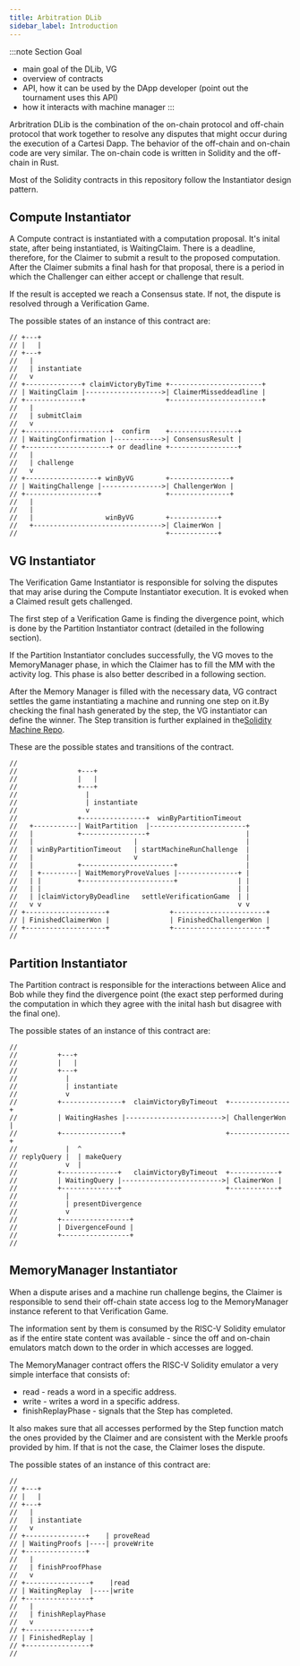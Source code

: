 ```yaml
---
title: Arbitration DLib
sidebar_label: Introduction
---
```


:::note Section Goal
- main goal of the DLib, VG
- overview of contracts
- API, how it can be used by the DApp developer (point out the tournament uses this API)
- how it interacts with machine manager
:::

Arbritration DLib is the combination of the on-chain protocol and off-chain protocol that work together to resolve any disputes that might occur during the execution of a Cartesi Dapp. The behavior of the off-chain and on-chain code are very similar. The on-chain code is written in Solidity and the off-chain in Rust.

Most of the Solidity contracts in this repository follow the Instantiator design pattern.

## Compute Instantiator

A Compute contract is instantiated with a computation proposal. It's inital state, after being instantiated, is WaitingClaim. There is a deadline, therefore, for the Claimer to submit a result to the proposed computation.
After the Claimer submits a final hash for that proposal, there is a period in which the Challenger can either accept or challenge that result.

If the result is accepted we reach a Consensus state. If not, the dispute is resolved through a Verification Game.

The possible states of an instance of this contract are:

    // +---+
    // |   |
    // +---+
    //   |
    //   | instantiate
    //   v
    // +--------------+ claimVictoryByTime +-----------------------+
    // | WaitingClaim |------------------->| ClaimerMisseddeadline |
    // +--------------+                    +-----------------------+
    //   |
    //   | submitClaim
    //   v
    // +---------------------+  confirm    +-----------------+
    // | WaitingConfirmation |------------>| ConsensusResult |
    // +---------------------+ or deadline +-----------------+
    //   |
    //   | challenge
    //   v
    // +------------------+ winByVG        +---------------+
    // | WaitingChallenge |--------------->| ChallengerWon |
    // +------------------+                +---------------+
    //   |
    //   |
    //   |                  winByVG        +------------+
    //   +-------------------------------->| ClaimerWon |
    //                                     +------------+


## VG Instantiator

The Verification Game Instantiator is responsible for solving the disputes that may arise during the Compute Instantiator execution. It is evoked when a Claimed result gets challenged.

The first step of a Verification Game is finding the divergence point, which is done by the Partition Instantiator contract (detailed in the following section).

If the Partition Instantiator concludes successfully, the VG moves to the MemoryManager phase, in which the Claimer has to fill the MM with the activity log. This phase is also better described in a following section.

After the Memory Manager is filled with the necessary data, VG contract settles the game instantiating a machine and running one step on it.By checking the final hash generated by the step, the VG instantiator can define the winner. The Step transition is further explained in the[Solidity Machine Repo](https://github.com/cartesi/riscv-solidity).

These are the possible states and transitions of the contract.

    //
    //               +---+
    //               |   |
    //               +---+
    //                 |
    //                 | instantiate
    //                 v
    //               +----------------+  winByPartitionTimeout
    //   +-----------| WaitPartition  |------------------------+
    //   |           +----------------+                        |
    //   |                         |                           |
    //   | winByPartitionTimeout   | startMachineRunChallenge  |
    //   |                         v                           |
    //   |           +-----------------------+                 |
    //   | +---------| WaitMemoryProveValues |---------------+ |
    //   | |         +-----------------------+               | |
    //   | |                                                 | |
    //   | |claimVictoryByDeadline   settleVerificationGame  | |
    //   v v                                                 v v
    // +--------------------+               +-----------------------+
    // | FinishedClaimerWon |               | FinishedChallengerWon |
    // +--------------------+               +-----------------------+
    //

## Partition Instantiator

The Partition contract is responsible for the interactions between Alice and Bob while they find the divergence point (the exact step performed during the computation in which they agree with the inital hash but disagree with the final one).

The possible states of an instance of this contract are:

    //
    //          +---+
    //          |   |
    //          +---+
    //            |
    //            | instantiate
    //            v
    //          +---------------+  claimVictoryByTimeout  +---------------+
    //          | WaitingHashes |------------------------>| ChallengerWon |
    //          +---------------+                         +---------------+
    //            |  ^
    // replyQuery |  | makeQuery
    //            v  |
    //          +--------------+   claimVictoryByTimeout  +------------+
    //          | WaitingQuery |------------------------->| ClaimerWon |
    //          +--------------+                          +------------+
    //            |
    //            | presentDivergence
    //            v
    //          +-----------------+
    //          | DivergenceFound |
    //          +-----------------+
    //

## MemoryManager Instantiator

When a dispute arises and a machine run challenge begins, the Claimer is responsible to send their off-chain state access log to the MemoryManager instance referent to that Verification Game.

The information sent by them is consumed by the RISC-V Solidity emulator as if the entire state content was available - since the off and on-chain emulators match down to the order in which accesses are logged.

The MemoryManager contract offers the RISC-V Solidity emulator a very simple interface that consists of:

* read - reads a word in a specific address.
* write - writes a word in a specific address.
* finishReplayPhase - signals that the Step has completed.

It also makes sure that all accesses performed by the Step function match the ones provided by the Claimer and are consistent with the Merkle proofs provided by him. If that is not the case, the Claimer loses the dispute.

The possible states of an instance of this contract are:

    //
    // +---+
    // |   |
    // +---+
    //   |
    //   | instantiate
    //   v
    // +---------------+    | proveRead
    // | WaitingProofs |----| proveWrite
    // +---------------+
    //   |
    //   | finishProofPhase
    //   v
    // +----------------+    |read
    // | WaitingReplay  |----|write
    // +----------------+
    //   |
    //   | finishReplayPhase
    //   v
    // +----------------+
    // | FinishedReplay |
    // +----------------+
    //
